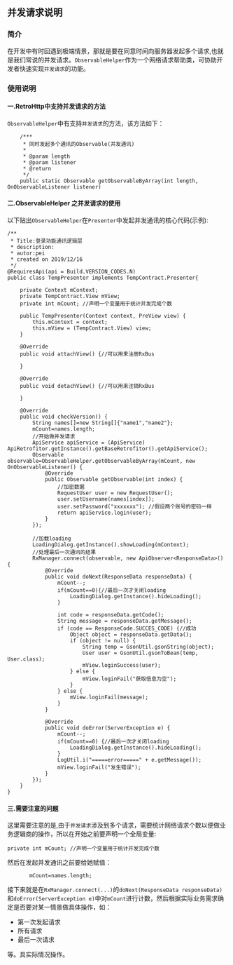 ## 并发请求说明
### 简介
在开发中有时回遇到极端情景，那就是要在同意时间向服务器发起多个请求,也就是我们常说的并发请求。`ObservableHelper`作为一个网络请求帮助类，可协助开发者快速实现`并发请求`的功能。

### 使用说明
#### 一.RetroHttp中支持并发请求的方法
`ObservableHelper`中有支持`并发请求`的方法，该方法如下：
```
    /***
     * 同时发起多个通讯的Observable(并发通讯)
     *
     * @param length
     * @param listener
     * @return
     */
    public static Observable getObservableByArray(int length, OnObservableListener listener)
```
#### 二.ObservableHelper 之并发请求的使用
以下贴出`ObservableHelper`在`Presenter`中发起并发通讯的核心代码(示例):
```
/**
 * Title:登录功能通讯逻辑层
 * description:
 * autor:pei
 * created on 2019/12/16
 */
@RequiresApi(api = Build.VERSION_CODES.N)
public class TempPresenter implements TempContract.Presenter{

    private Context mContext;
    private TempContract.View mView;
    private int mCount; //声明一个变量用于统计并发完成个数

    public TempPresenter(Context context, PreView view) {
        this.mContext = context;
        this.mView = (TempContract.View) view;
    }

    @Override
    public void attachView() {//可以用来注册RxBus

    }

    @Override
    public void detachView() {//可以用来注销RxBus

    }

    @Override
    public void checkVersion() {
        String names[]=new String[]{"name1","name2"};
        mCount=names.length;
        //开始做并发请求
        ApiService apiService = (ApiService) ApiRetrofitor.getInstance().getBaseRetrofitor().getApiService();
        Observable observable=ObservableHelper.getObservableByArray(mCount, new OnObservableListener() {
            @Override
            public Observable getObservable(int index) {
                //加密数据
                RequestUser user = new RequestUser();
                user.setUsername(names[index]);
                user.setPassword("xxxxxxx"); //假设两个账号的密码一样
                return apiService.login(user);
            }
        });

        //加载loading
        LoadingDialog.getInstance().showLoading(mContext);
        //处理最后一次通讯的结果
        RxManager.connect(observable, new ApiObserver<ResponseData>() {
            @Override
            public void doNext(ResponseData responseData) {
                mCount--;
                if(mCount==0){//最后一次才关闭loading
                    LoadingDialog.getInstance().hideLoading();
                }

                int code = responseData.getCode();
                String message = responseData.getMessage();
                if (code == ResponseCode.SUCCES_CODE) {//成功
                    Object object = responseData.getData();
                    if (object != null) {
                        String temp = GsonUtil.gsonString(object);
                        User user = GsonUtil.gsonToBean(temp, User.class);
                        mView.loginSuccess(user);
                    } else {
                        mView.loginFail("获取信息为空");
                    }
                } else {
                    mView.loginFail(message);
                }
            }

            @Override
            public void doError(ServerException e) {
                mCount--;
                if(mCount==0) {//最后一次才关闭loading
                    LoadingDialog.getInstance().hideLoading();
                }
                LogUtil.i("=====error=====" + e.getMessage());
                mView.loginFail("发生错误");
            }
        });
    }
}
```
#### 三.需要注意的问题
这里需要注意的是,由于`并发请求`涉及到多个请求，需要统计网络请求个数以便做业务逻辑商的操作，所以在开始之前要声明一个全局变量:
```
private int mCount; //声明一个变量用于统计并发完成个数
```
然后在发起并发通讯之前要给她赋值：
```
       mCount=names.length;
```
接下来就是在`RxManager.connect(...)`的`doNext(ResponseData responseData)`和`doError(ServerException e)`中对`mCount`进行计数，然后根据实际业务需求确定是否要对某一情景做具体操作，如：
- 第一次发起请求
- 所有请求
- 最后一次请求

等。具实际情况操作。

